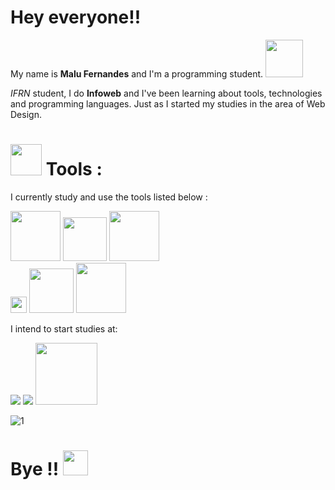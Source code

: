 # Hey everyone!!

My name is **Malu Fernandes** and I'm a programming student. <img src="https://tenor.com/view/vanellope-ralph-disney-hello-bye-gif-13517870.gif" width=60px>  

_IFRN_ student, I do **Infoweb** and I've been learning about tools, technologies and programming languages. Just as I started my studies in the area of ​​Web Design.

# <img src="https://tenor.com/view/httyd-how-to-train-your-dragon-toothless-night-fury-cute-gif-16850781.gif" width=50px> Tools :
I currently study and use the tools listed below : 

<img src="https://img.shields.io/badge/HTML5-E34F26?style=for-the-badge&logo=html5&logoColor=white" width=80px > <img src="https://img.shields.io/badge/CSS3-1572B6?style=for-the-badge&logo=css3&logoColor=white" width=70px> <img src="https://img.shields.io/badge/Figma-F24E1E?style=for-the-badge&logo=figma&logoColor=white" width=80px>  
<img src="https://img.shields.io/badge/JavaScript-F7DF1E?style=for-the-badge&logo=javascript&logoColor=black" height=26px> <img src="https://img.shields.io/badge/Java-ED8B00?style=for-the-badge&logo=java&logoColor=white" width=71px> <img src="https://img.shields.io/badge/React-20232A?style=for-the-badge&logo=react&logoColor=61DAFB" width=80px> 

I intend to start studies at:

<img src="https://img.shields.io/badge/Node.js-339933?style=for-the-badge&logo=nodedotjs&logoColor=white"> <img src="https://img.shields.io/badge/Laravel-FF2D20?style=for-the-badge&logo=laravel&logoColor=white"> <img src="https://img.shields.io/badge/Python-3776AB?style=for-the-badge&logo=python&logoColor=white" width=99px>

![1](https://github-readme-stats.vercel.app/api/top-langs/?username=malufernandes&theme=blue-green)

# Bye !!  <img src="https://tenor.com/view/mandalorian-baby-yoda-star-wars-cute-hello-gif-19912277.gif" width=40px>

